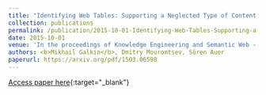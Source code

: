 ```yaml
---
title: "Identifying Web Tables: Supporting a Neglected Type of Content on the Web"
collection: publications
permalink: /publication/2015-10-01-Identifying-Web-Tables-Supporting-a-Neglected-Type-of-Content-on-the-Web
date: 2015-10-01
venue: 'In the proceedings of Knowledge Engineering and Semantic Web - 6th International Conference, KESW 2015, Moscow, Russia, September 30 - October 2, 2015, Proceedings'
authors: <b>Mikhail Galkin</b>, Dmitry Mouromtsev, Sören Auer
paperurl: https://arxiv.org/pdf/1503.06598
---
```

[Access paper here](https://arxiv.org/pdf/1503.06598){:target="_blank"}
